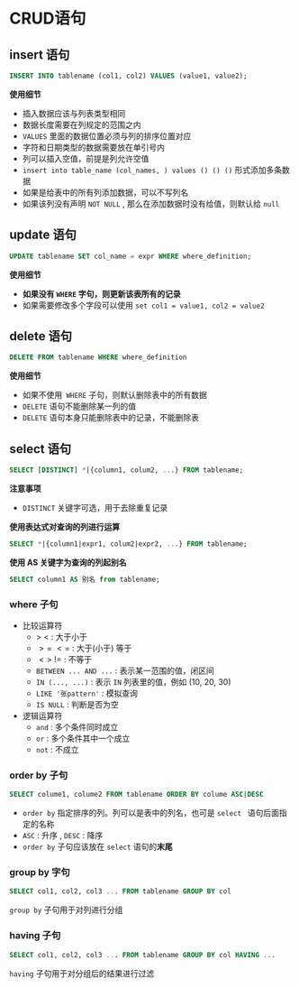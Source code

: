 # CRUD语句

## insert 语句

```sql
INSERT INTO tablename (col1, col2) VALUES (value1, value2);
```

**使用细节**

-   插入数据应该与列表类型相同
-   数据长度需要在列规定的范围之内
-   `VALUES` 里面的数据位置必须与列的排序位置对应
-   字符和日期类型的数据需要放在单引号内
-   列可以插入空值，前提是列允许空值
-   `insert into table_name (col_names, ) values () () ()` 形式添加多条数据
-   如果是给表中的所有列添加数据，可以不写列名
-   如果该列没有声明 `NOT NULL` , 那么在添加数据时没有给值，则默认给 `null`

## update 语句

```sql
UPDATE tablename SET col_name = expr WHERE where_definition;
```

**使用细节**

-   **如果没有 `WHERE` 字句，则更新该表所有的记录**
-   如果需要修改多个字段可以使用 `set col1 = value1, col2 = value2`

## delete 语句

```sql
DELETE FROM tablename WHERE where_definition
```

**使用细节**

-   如果不使用` WHERE` 子句，则默认删除表中的所有数据
-   `DELETE` 语句不能删除某一列的值
-   `DELETE` 语句本身只能删除表中的记录，不能删除表

## select 语句

```sql
SELECT [DISTINCT] *|{column1, colum2, ...} FROM tablename;
```

**注意事项**

-   `DISTINCT` 关键字可选，用于去除重复记录

**使用表达式对查询的列进行运算**

```sql
SELECT *|{column1|expr1, colum2|expr2, ...} FROM tablename;
```

**使用 AS 关键字为查询的列起别名**

```sql
SELECT column1 AS 别名 from tablename;
```

### where 子句

-   比较运算符
    -   $> \ <$ : 大于小于
    -   $>= \ <=$ : 大于(小于) 等于
    -   $<> \ !=$ : 不等于
    -   `BETWEEN ... AND ...` : 表示某一范围的值，闭区间
    -   `IN (..., ...)` : 表示 `IN` 列表里的值，例如 (10, 20, 30)
    -   `LIKE '张pattern'` : 模拟查询
    -   `IS NULL` : 判断是否为空
-   逻辑运算符
    -   `and` : 多个条件同时成立
    -   `or` : 多个条件其中一个成立
    -   `not` : 不成立

### order by 子句

```sql
SELECT colume1, colume2 FROM tablename ORDER BY colume ASC|DESC
```

-   `order by` 指定排序的列。列可以是表中的列名，也可是 `select ` 语句后面指定的名称
-   `ASC` : 升序 , `DESC` : 降序
-   `order by` 子句应该放在 `select` 语句的**末尾**

### group by 字句

```sql
SELECT col1, col2, col3 ... FROM tablename GROUP BY col
```

`group by` 子句用于对列进行分组

### having 子句

```sql
SELECT col1, col2, col3 ... FROM tablename GROUP BY col HAVING ...
```

`having` 子句用于对分组后的结果进行过滤
